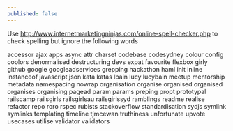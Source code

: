 ```yaml
---
published: false
---
```


Use http://www.internetmarketingninjas.com/online-spell-checker.php to check spelling but ignore the following words

accessor
ajax
apps
async
attr
charset
codebase
codesydney
colour
config
coolors
denormalised
destructuring
devs
expat
favourite
flexbox
girly
github
google
googleadservices
grepping
hackathon
haml
init
inline
instanceof
javascript
json
kata
katas
lbain
lucy
lucybain
meetup
mentorship
metadata
namespacing
nowrap
organisation
organise
organised
organised
organises
organising
pagead
param
params
preping
propt
prototypal
railscamp
railsgirls
railsgirlsau
railsgirlssyd
ramblings
readme
realise
refactor
repo
roro
rspec
rubists
stackoverflow
standardisation
sydjs
symlink
symlinks
templating
timeline
tjmcewan
truthiness
unfortunate
upvote
usecases
utilise
validator
validators